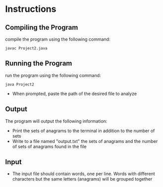 # Instructions

**Compiling the Program**
------------------------
compile the program using the following command:
```
javac Project2.java
```

**Running the Program**
------------------------
run the program using the following command:
```
java Project2
```
- When prompted, paste the path of the desired file to analyze 

**Output**
------------------------
The program will output the following information:
- Print the sets of anagrams to the terminal in addition to the number of sets
- Write to a file named "output.txt" the sets of anagrams and the number of sets of anagrams found in the file

**Input**
------------------------
- The input file should contain words, one per line. Words with different characters but the same letters (anagrams) will be grouped together
